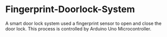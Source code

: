 # Fingerprint-Doorlock-System
A smart door lock system used a fingerprint sensor to open and close the door lock. This process is controlled by Arduino Uno Microcontroller.
